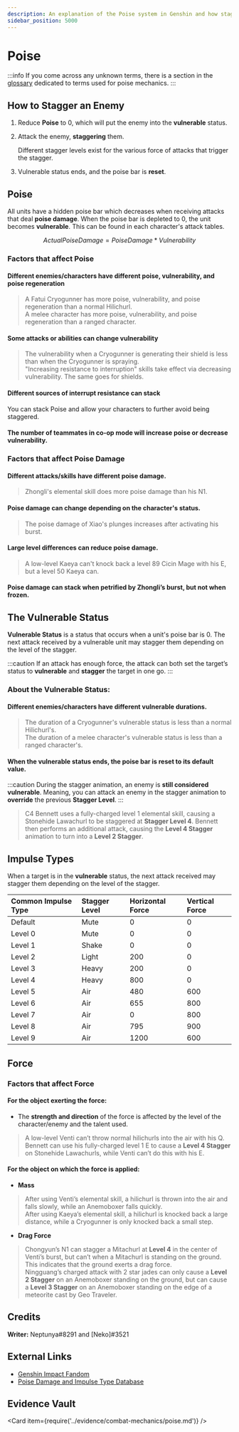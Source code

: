 ```yaml
---
description: An explanation of the Poise system in Genshin and how stagger works.
sidebar_position: 5000
---
```


# Poise

:::info
If you come across any unknown terms, there is a section in the [glossary](../theorycrafting.md#poise) dedicated to terms used for poise mechanics.
:::

## How to Stagger an Enemy

1. Reduce **Poise** to 0, which will put the enemy into the **vulnerable** status.
2. Attack the enemy, **staggering** them.

   Different stagger levels exist for the various force of attacks that trigger the stagger.

3. Vulnerable status ends, and the poise bar is **reset**.

## Poise

All units have a hidden poise bar which decreases when receiving attacks that deal **poise damage**. When the poise bar is depleted to 0, the unit becomes **vulnerable**. This can be found in each character's attack tables.

$$
Actual Poise Damage = Poise Damage * Vulnerability
$$

### Factors that affect Poise

#### Different enemies/characters have different poise, vulnerability, and poise regeneration

> A Fatui Cryogunner has more poise, vulnerability, and poise regeneration than a normal Hilichurl.  
> A melee character has more poise, vulnerability, and poise regeneration than a ranged character.

#### Some attacks or abilities can change vulnerability

> The vulnerability when a Cryogunner is generating their shield is less than when the Cryogunner is spraying.  
> "Increasing resistance to interruption" skills take effect via decreasing vulnerability. The same goes for shields.

#### Different sources of interrupt resistance can stack

You can stack Poise and allow your characters to further avoid being staggered.

#### The number of teammates in co-op mode will increase poise or decrease vulnerability.

### Factors that affect Poise Damage

#### Different attacks/skills have different poise damage.

> Zhongli's elemental skill does more poise damage than his N1.

#### Poise damage can change depending on the character's status.

> The poise damage of Xiao's plunges increases after activating his burst.

#### Large level differences can reduce poise damage.

> A low-level Kaeya can't knock back a level 89 Cicin Mage with his E, but a level 50 Kaeya can.

#### Poise damage can stack when petrified by Zhongli’s burst, but not when frozen.

## The Vulnerable Status

**Vulnerable Status** is a status that occurs when a unit's poise bar is 0. The next attack received by a vulnerable unit may stagger them depending on the level of the stagger.

:::caution
If an attack has enough force, the attack can both set the target’s status to **vulnerable** and **stagger** the target in one go.
:::

### About the Vulnerable Status:

#### Different enemies/characters have different vulnerable durations.

> The duration of a Cryogunner's vulnerable status is less than a normal Hilichurl's.  
> The duration of a melee character's vulnerable status is less than a ranged character's.

#### When the vulnerable status ends, the poise bar is reset to its default value.

:::caution
During the stagger animation, an enemy is **still considered vulnerable**. Meaning, you can attack an enemy in the stagger animation to **override** the previous **Stagger Level**.
:::

> C4 Bennett uses a fully-charged level 1 elemental skill, causing a Stonehide Lawachurl to be staggered at **Stagger Level 4**. Bennett then performs an additional attack, causing the **Level 4 Stagger** animation to turn into a **Level 2 Stagger**.

## Impulse Types

When a target is in the **vulnerable** status, the next attack received may stagger them depending on the level of the stagger.

| Common Impulse Type | Stagger Level | Horizontal Force | Vertical Force |
| :--- | :--- | :--- | :--- |
| Default | Mute | 0 | 0 |
| Level 0 | Mute | 0 | 0 |
| Level 1 | Shake | 0 | 0 |
| Level 2 | Light | 200 | 0 |
| Level 3 | Heavy | 200 | 0 |
| Level 4 | Heavy | 800 | 0 |
| Level 5 | Air | 480 | 600 |
| Level 6 | Air | 655 | 800 |
| Level 7 | Air | 0 | 800 |
| Level 8 | Air | 795 | 900 |
| Level 9 | Air | 1200 | 600 |

## Force

### Factors that affect Force

#### For the object exerting the force:

* The **strength and direction** of the force is affected by the level of the character/enemy and the talent used.

> A low-level Venti can’t throw normal hilichurls into the air with his Q.  
> Bennett can use his fully-charged level 1 E to cause a **Level 4 Stagger** on Stonehide Lawachurls, while Venti can’t do this with his E.

#### For the object on which the force is applied:

* **Mass**

> After using Venti’s elemental skill, a hilichurl is thrown into the air and falls slowly, while an Anemoboxer falls quickly.  
> After using Kaeya’s elemental skill, a hilichurl is knocked back a large distance, while a Cryogunner is only knocked back a small step.

* **Drag Force**

> Chongyun’s N1 can stagger a Mitachurl at **Level 4** in the center of Venti’s burst, but can’t when a Mitachurl is standing on the ground. This indicates that the ground exerts a drag force.  
> Ningguang’s charged attack with 2 star jades can only cause a **Level 2 Stagger** on an Anemoboxer standing on the ground, but can cause a **Level 3 Stagger** on an Anemoboxer standing on the edge of a meteorite cast by Geo Traveler.

## Credits

**Writer:** Neptunya\#8291 and \[Neko\]\#3521

## External Links

* [Genshin Impact Fandom](https://genshin-impact.fandom.com/wiki/Poise)
* [Poise Damage and Impulse Type Database](https://docs.google.com/spreadsheets/d/1kANgUXYaUvh5vv31sGYM28kK6MXtW8rx/edit?usp=sharing&ouid=100059362950298098203&rtpof=true&sd=true)

## Evidence Vault

<Card item={require('../evidence/combat-mechanics/poise.md')} />

